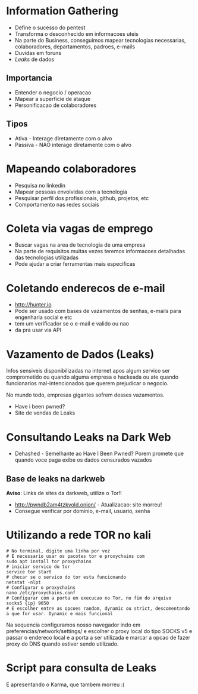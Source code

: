 
# Information Gathering

- Define o sucesso do pentest
- Transforma o desconhecido em informacoes uteis
- Na parte do Business, conseguimos mapear tecnologias necessarias, colaboradores, departamentos, padroes, e-mails
- Duvidas em foruns
- *Leaks* de dados

## Importancia

- Entender o negocio / operacao
- Mapear a superficie de ataque
- Personificacao de colaboradores

## Tipos

- Ativa - Interage diretamente com o alvo
- Passiva - NAO interage diretamente com o alvo

# Mapeando colaboradores

- Pesquisa no linkedin
- Mapear pessoas envolvidas com a tecnologia
- Pesquisar perfil dos profissionais, github, projetos, etc
- Comportamento nas redes sociais

# Coleta via vagas de emprego


- Buscar vagas na area de tecnologia de uma empresa
- Na parte de requisitos muitas vezes teremos informacoes detalhadas das tecnologias utilizadas
- Pode ajudar a criar ferramentas mais especificas

# Coletando enderecos de e-mail

- http://hunter.io
- Pode ser usado com bases de vazamentos de senhas, e-mails para engenharia social e etc
- tem um verificador se o e-mail e valido ou nao
- da pra usar via API

# Vazamento de Dados (Leaks)

Infos sensiveis disponibilizadas na internet apos algum servico ser comprometido ou quando alguma empresa e hackeada ou ate quando funcionarios mal-intencionados que querem prejudicar o negocio.

No mundo todo, empresas gigantes sofrem desses vazamentos.

- Have i been pwned?
- Site de vendas de Leaks

# Consultando Leaks na Dark Web

- Dehashed - Semelhante ao Have I Been Pwned? Porem promete que quando voce paga exibe os dados censurados vazados

## Base de leaks na darkweb

**Aviso**: Links de sites da darkweb, utilize o Tor!!

- http://pwndb2am4tzkvold.onion/ - Atualizacao: site morreu!
- Consegue verificar por dominio, e-mail, usuario, senha

# Utilizando a rede TOR no kali

```shell
# No terminal, digite uma linha por vez
# E necessario usar os pacotes tor e proxychains com 
sudo apt install tor proxychains
# iniciar servico do tor
service tor start
# checar se o servico do tor esta funcionando
netstat -nlpt
# Configurar o proxychains
nano /etc/proxychains.conf
# Configurar com a porta em execucao no Tor, no fim do arquivo
socks5 {ip} 9050 
# E escolher entre as opcoes random, dynamic ou strict, descomentando a que for usar. Dynamic e mais funcional
```

Na sequencia configuramos nosso navegador indo em preferencias/network/settings/ e escolher o proxy local do tipo SOCKS v5 e passar o endereco local e a porta a ser utilizada e marcar a opcao de fazer proxy do DNS quando estiver sendo utilizado.

# Script para consulta de Leaks

E apresentando o Karma, que tambem morreu :(